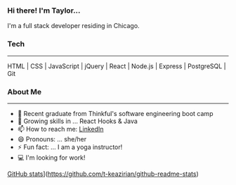 ### Hi there!  I'm Taylor...

I'm a full stack developer residing in Chicago.

### Tech
------------

HTML | CSS | JavaScript | jQuery | React | Node.js | Express | PostgreSQL | Git

### About Me
------------

- 🔭  Recent graduate from Thinkful's software engineering boot camp
- 🌱  Growing skills in ... React Hooks & Java
- 📫  How to reach me: [LinkedIn](https://www.linkedin.com/in/taylor-keazirian/)
- 😄  Pronouns: ... she/her
- ⚡  Fun fact: ... I am a yoga instructor!
- :computer: I'm looking for work!

[GitHub stats](https://github-readme-stats.vercel.app/api?username=t-keazirian&theme=tokyonight&?count_private=true&hide=stars)](https://github.com/t-keazirian/github-readme-stats)
